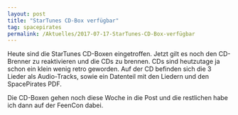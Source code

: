 ```yaml
---
layout: post
title: "StarTunes CD-Box verfügbar"
tag: spacepirates
permalink: /Aktuelles/2017-07-17-StarTunes-CD-Box-verfügbar
---
```


Heute sind die StarTunes CD-Boxen eingetroffen. Jetzt gilt es noch den CD-Brenner zu reaktivieren und die CDs zu brennen. CDs sind heutzutage ja schon ein klein wenig retro geworden. Auf der CD befinden sich die 3 Lieder als Audio-Tracks, sowie ein Datenteil mit den Liedern und den SpacePirates PDF.

Die CD-Boxen gehen noch diese Woche in die Post und die restlichen habe ich dann auf der FeenCon dabei.
